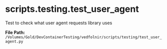 # scripts.testing.test_user_agent

Test to check what user agent requests library uses

**File Path:** `/Volumes/Gold/DevContainerTesting/vedfolnir/scripts/testing/test_user_agent.py`

